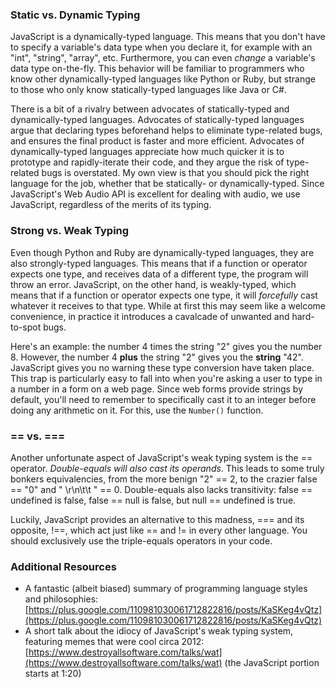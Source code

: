 ### Static vs. Dynamic Typing

JavaScript is a dynamically-typed language.  This means that you don't have to
specify a variable's data type when you declare it, for example with an "int",
"string", "array", etc.  Furthermore, you can even *change* a variable's data
type on-the-fly.  This behavior will be familiar to programmers who know other
dynamically-typed languages like Python or Ruby, but strange to those who only
know statically-typed languages like Java or C#.

There is a bit of a rivalry between advocates of statically-typed and
dynamically-typed languages.  Advocates of statically-typed languages argue
that declaring types beforehand helps to eliminate type-related bugs, and
ensures the final product is faster and more efficient.  Advocates of
dynamically-typed languages appreciate how much quicker it is to prototype and
rapidly-iterate their code, and they argue the risk of type-related bugs is
overstated.  My own view is that you should pick the right language for the
job, whether that be statically- or dynamically-typed.  Since JavaScript's Web
Audio API is excellent for dealing with audio, we use JavaScript, regardless of
the merits of its typing.


### Strong vs. Weak Typing

Even though Python and Ruby are dynamically-typed languages, they are also
strongly-typed languages.  This means that if a function or operator expects
one type, and receives data of a different type, the program will throw an
error.  JavaScript, on the other hand, is weakly-typed, which means that if a
function or operator expects one type, it will *forcefully* cast whatever it
receives to that type.  While at first this may seem like a welcome
convenience, in practice it introduces a cavalcade of unwanted and hard-to-spot
bugs.

Here's an example: the number 4 times the string "2" gives you the number 8.
However, the number 4 **plus** the string "2" gives you the **string** "42".
JavaScript gives you no warning these type conversion have taken place.  This
trap is particularly easy to fall into when you're asking a user to type in a
number in a form on a web page.  Since web forms provide strings by default,
you'll need to remember to specifically cast it to an integer before doing any
arithmetic on it.  For this, use the `Number()` function.


### == vs. ===

Another unfortunate aspect of JavaScript's weak typing system is the ==
operator.  *Double-equals will also cast its operands*.  This leads to some
truly bonkers equivalencies, from the more benign "2" == 2, to the crazier
false == "0" and " \r\n\t\t   " == 0.  Double-equals also lacks transitivity:
false == undefined is false, false == null is false, but null == undefined is
true.

Luckily, JavaScript provides an alternative to this madness, === and its
opposite, !==, which act just like == and != in every other language.  You
should exclusively use the triple-equals operators in your code.


### Additional Resources

- A fantastic (albeit biased) summary of programming language styles and
  philosophies:
  [https://plus.google.com/110981030061712822816/posts/KaSKeg4vQtz](https://plus.google.com/110981030061712822816/posts/KaSKeg4vQtz)
- A short talk about the idiocy of JavaScript's weak typing system, featuring
  memes that were cool circa 2012:
  [https://www.destroyallsoftware.com/talks/wat](https://www.destroyallsoftware.com/talks/wat)
  (the JavaScript portion starts at 1:20)

